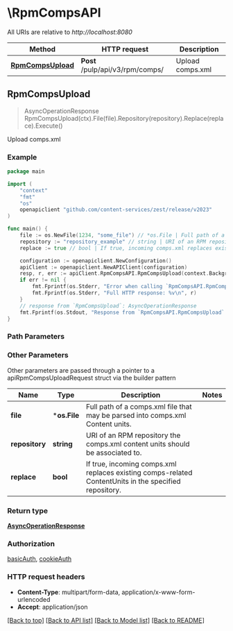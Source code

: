 # \RpmCompsAPI

All URIs are relative to *http://localhost:8080*

Method | HTTP request | Description
------------- | ------------- | -------------
[**RpmCompsUpload**](RpmCompsAPI.md#RpmCompsUpload) | **Post** /pulp/api/v3/rpm/comps/ | Upload comps.xml



## RpmCompsUpload

> AsyncOperationResponse RpmCompsUpload(ctx).File(file).Repository(repository).Replace(replace).Execute()

Upload comps.xml



### Example

```go
package main

import (
    "context"
    "fmt"
    "os"
    openapiclient "github.com/content-services/zest/release/v2023"
)

func main() {
    file := os.NewFile(1234, "some_file") // *os.File | Full path of a comps.xml file that may be parsed into comps.xml Content units.
    repository := "repository_example" // string | URI of an RPM repository the comps.xml content units should be associated to. (optional)
    replace := true // bool | If true, incoming comps.xml replaces existing comps-related ContentUnits in the specified repository. (optional)

    configuration := openapiclient.NewConfiguration()
    apiClient := openapiclient.NewAPIClient(configuration)
    resp, r, err := apiClient.RpmCompsAPI.RpmCompsUpload(context.Background()).File(file).Repository(repository).Replace(replace).Execute()
    if err != nil {
        fmt.Fprintf(os.Stderr, "Error when calling `RpmCompsAPI.RpmCompsUpload``: %v\n", err)
        fmt.Fprintf(os.Stderr, "Full HTTP response: %v\n", r)
    }
    // response from `RpmCompsUpload`: AsyncOperationResponse
    fmt.Fprintf(os.Stdout, "Response from `RpmCompsAPI.RpmCompsUpload`: %v\n", resp)
}
```

### Path Parameters



### Other Parameters

Other parameters are passed through a pointer to a apiRpmCompsUploadRequest struct via the builder pattern


Name | Type | Description  | Notes
------------- | ------------- | ------------- | -------------
 **file** | ***os.File** | Full path of a comps.xml file that may be parsed into comps.xml Content units. | 
 **repository** | **string** | URI of an RPM repository the comps.xml content units should be associated to. | 
 **replace** | **bool** | If true, incoming comps.xml replaces existing comps-related ContentUnits in the specified repository. | 

### Return type

[**AsyncOperationResponse**](AsyncOperationResponse.md)

### Authorization

[basicAuth](../README.md#basicAuth), [cookieAuth](../README.md#cookieAuth)

### HTTP request headers

- **Content-Type**: multipart/form-data, application/x-www-form-urlencoded
- **Accept**: application/json

[[Back to top]](#) [[Back to API list]](../README.md#documentation-for-api-endpoints)
[[Back to Model list]](../README.md#documentation-for-models)
[[Back to README]](../README.md)

